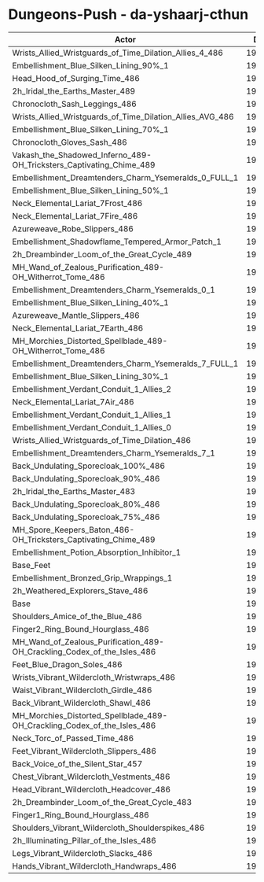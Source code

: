 # Dungeons-Push - da-yshaarj-cthun
| Actor | DPS | Increase |
|---|:---:|:---:|
|Wrists_Allied_Wristguards_of_Time_Dilation_Allies_4_486|199563|1.76%|
|Embellishment_Blue_Silken_Lining_90%_1|199458|1.71%|
|Head_Hood_of_Surging_Time_486|199334|1.65%|
|2h_Iridal_the_Earths_Master_489|199284|1.62%|
|Chronocloth_Sash_Leggings_486|199020|1.48%|
|Wrists_Allied_Wristguards_of_Time_Dilation_Allies_AVG_486|198972|1.46%|
|Embellishment_Blue_Silken_Lining_70%_1|198747|1.35%|
|Chronocloth_Gloves_Sash_486|198618|1.28%|
|Vakash_the_Shadowed_Inferno_489-OH_Tricksters_Captivating_Chime_489|198475|1.21%|
|Embellishment_Dreamtenders_Charm_Ysemeralds_0_FULL_1|198233|1.08%|
|Embellishment_Blue_Silken_Lining_50%_1|197962|0.95%|
|Neck_Elemental_Lariat_7Frost_486|197929|0.93%|
|Neck_Elemental_Lariat_7Fire_486|197923|0.93%|
|Azureweave_Robe_Slippers_486|197806|0.87%|
|Embellishment_Shadowflame_Tempered_Armor_Patch_1|197783|0.85%|
|2h_Dreambinder_Loom_of_the_Great_Cycle_489|197660|0.79%|
|MH_Wand_of_Zealous_Purification_489-OH_Witherrot_Tome_486|197635|0.78%|
|Embellishment_Dreamtenders_Charm_Ysemeralds_0_1|197601|0.76%|
|Embellishment_Blue_Silken_Lining_40%_1|197589|0.76%|
|Azureweave_Mantle_Slippers_486|197475|0.70%|
|Neck_Elemental_Lariat_7Earth_486|197395|0.66%|
|MH_Morchies_Distorted_Spellblade_489-OH_Witherrot_Tome_486|197361|0.64%|
|Embellishment_Dreamtenders_Charm_Ysemeralds_7_FULL_1|197345|0.63%|
|Embellishment_Blue_Silken_Lining_30%_1|197232|0.57%|
|Embellishment_Verdant_Conduit_1_Allies_2|197155|0.53%|
|Neck_Elemental_Lariat_7Air_486|197134|0.52%|
|Embellishment_Verdant_Conduit_1_Allies_1|197102|0.51%|
|Embellishment_Verdant_Conduit_1_Allies_0|197067|0.49%|
|Wrists_Allied_Wristguards_of_Time_Dilation_486|196968|0.44%|
|Embellishment_Dreamtenders_Charm_Ysemeralds_7_1|196830|0.37%|
|Back_Undulating_Sporecloak_100%_486|196783|0.34%|
|Back_Undulating_Sporecloak_90%_486|196731|0.32%|
|2h_Iridal_the_Earths_Master_483|196727|0.32%|
|Back_Undulating_Sporecloak_80%_486|196648|0.28%|
|Back_Undulating_Sporecloak_75%_486|196606|0.25%|
|MH_Spore_Keepers_Baton_486-OH_Tricksters_Captivating_Chime_489|196491|0.20%|
|Embellishment_Potion_Absorption_Inhibitor_1|196436|0.17%|
|Base_Feet|196364|0.13%|
|Embellishment_Bronzed_Grip_Wrappings_1|196168|0.03%|
|2h_Weathered_Explorers_Stave_486|196117|0.00%|
|Base|196108|0.00%|
|Shoulders_Amice_of_the_Blue_486|196074|-0.02%|
|Finger2_Ring_Bound_Hourglass_486|195915|-0.10%|
|MH_Wand_of_Zealous_Purification_489-OH_Crackling_Codex_of_the_Isles_486|195905|-0.10%|
|Feet_Blue_Dragon_Soles_486|195891|-0.11%|
|Wrists_Vibrant_Wildercloth_Wristwraps_486|195872|-0.12%|
|Waist_Vibrant_Wildercloth_Girdle_486|195783|-0.17%|
|Back_Vibrant_Wildercloth_Shawl_486|195722|-0.20%|
|MH_Morchies_Distorted_Spellblade_489-OH_Crackling_Codex_of_the_Isles_486|195636|-0.24%|
|Neck_Torc_of_Passed_Time_486|195568|-0.28%|
|Feet_Vibrant_Wildercloth_Slippers_486|195536|-0.29%|
|Back_Voice_of_the_Silent_Star_457|195411|-0.36%|
|Chest_Vibrant_Wildercloth_Vestments_486|195407|-0.36%|
|Head_Vibrant_Wildercloth_Headcover_486|195354|-0.38%|
|2h_Dreambinder_Loom_of_the_Great_Cycle_483|195244|-0.44%|
|Finger1_Ring_Bound_Hourglass_486|195209|-0.46%|
|Shoulders_Vibrant_Wildercloth_Shoulderspikes_486|195051|-0.54%|
|2h_Illuminating_Pillar_of_the_Isles_486|194969|-0.58%|
|Legs_Vibrant_Wildercloth_Slacks_486|194881|-0.63%|
|Hands_Vibrant_Wildercloth_Handwraps_486|194588|-0.78%|
